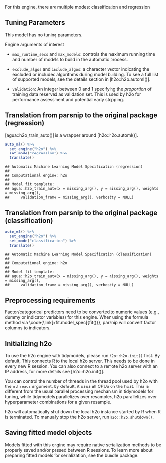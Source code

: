 


For this engine, there are multiple modes: classification and regression

## Tuning Parameters

This model has no tuning parameters.

Engine arguments of interest 

- `max_runtime_secs` and `max_models`: controls the maximum running time and number of models to build in the automatic process. 

- `exclude_algos` and `include_algos`: a character vector indicating the excluded or included algorithms during model building. To see a full list of supported models, see the details section in [h2o::h2o.automl()].

- `validation`: An integer between 0 and 1 specifying the _proportion_ of training data reserved as validation set. This is used by h2o for performance assessment and potential early stopping. 

## Translation from parsnip to the original package (regression)

[agua::h2o_train_auto()] is a wrapper around [h2o::h2o.automl()]. 


```r
auto_ml() %>%  
  set_engine("h2o") %>% 
  set_mode("regression") %>% 
  translate()
```

```
## Automatic Machine Learning Model Specification (regression)
## 
## Computational engine: h2o 
## 
## Model fit template:
## agua::h2o_train_auto(x = missing_arg(), y = missing_arg(), weights = missing_arg(), 
##     validation_frame = missing_arg(), verbosity = NULL)
```


## Translation from parsnip to the original package (classification)


```r
auto_ml() %>%  
  set_engine("h2o") %>% 
  set_mode("classification") %>% 
  translate()
```

```
## Automatic Machine Learning Model Specification (classification)
## 
## Computational engine: h2o 
## 
## Model fit template:
## agua::h2o_train_auto(x = missing_arg(), y = missing_arg(), weights = missing_arg(), 
##     validation_frame = missing_arg(), verbosity = NULL)
```

## Preprocessing requirements


Factor/categorical predictors need to be converted to numeric values (e.g., dummy or indicator variables) for this engine. When using the formula method via \\code{\\link[=fit.model_spec]{fit()}}, parsnip will convert factor columns to indicators.

## Initializing h2o 


To use the h2o engine with tidymodels, please run `h2o::h2o.init()` first. By default, This connects R to the local h2o server. This needs to be done in every new R session. You can also connect to a remote h2o server with an IP address, for more details see [h2o::h2o.init()]. 

You can control the number of threads in the thread pool used by h2o with the `nthreads` argument. By default, it uses all CPUs on the host. This is different from the usual parallel processing mechanism in tidymodels for tuning, while tidymodels parallelizes over resamples, h2o parallelizes over hyperparameter combinations for a given resample. 

h2o will automatically shut down the local h2o instance started by R when R is terminated. To manually stop the h2o server, run `h2o::h2o.shutdown()`. 

## Saving fitted model objects


Models fitted with this engine may require native serialization methods to be properly saved and/or passed between R sessions. To learn more about preparing fitted models for serialization, see the bundle package.
